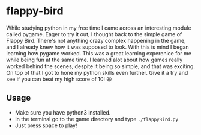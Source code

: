 # flappy-bird

While studying python in my free time I came across an interesting module called pygame.  Eager to try it out, I thought back to the simple game of Flappy Bird.  There's not anything crazy complex happening in the game, and I already knew how it was supposed to look.  With this is mind I began learning how pygame worked.  This was a great learning experenice for me while being fun at the same time.  I learned alot about how games really worked behind the scenes, despite it being so simple, and that was exciting.  On top of that I got to hone my python skills even further.  Give it a try and see if you can beat my high score of 10! :satisfied:

## Usage
* Make sure you have python3 installed.
* In the terminal go to the game directory and type `./flappyBird.py`
* Just press space to play!
